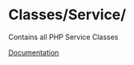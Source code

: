 # Classes/Service/

Contains all PHP Service Classes

[Documentation](https://docs.typo3.org/m/typo3/reference-coreapi/main/en-us/CodingGuidelines/PhpArchitecture/Services.html)